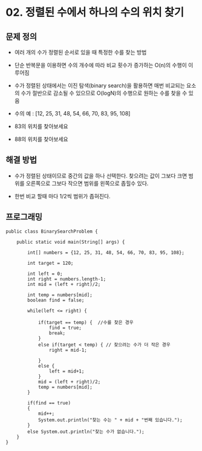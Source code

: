 # 02. 정렬된 수에서 하나의 수의 위치 찾기

## 문제 정의

- 여러 개의 수가 정렬된 순서로 있을 때 특정한 수를 찾는 방법

- 단순 반복문을 이용하면 수의 개수에 따라 비교 횟수가 증가하는 O(n)의 수행이 이루어짐

- 수가 정렬된 상태에서는 이진 탐색(binary search)을 활용하면 매번 비교되는 요소의 수가 절반으로 감소될 수 있으므로 O(logN)의 수행으로 원하는 수를 찾을 수 있음

- 수의 예 : [12, 25, 31, 48, 54, 66, 70, 83, 95, 108]

- 83의 위치를 찾아보세요

- 88의 위치를 찾아보세요

## 해결 방법

- 수가 정렬된 상태이므로 중간의 값을 하나 선택한다. 찾으려는 값이 그보다 크면 범위를 오른쪽으로 그보다 작으면 범위를 왼쪽으로 좁힐수 있다.

- 한번 비교 할때 마다 1/2씩 범위가 좁혀진다.

## 프로그래밍
```
public class BinarySearchProblem {

	public static void main(String[] args) {

		int[] numbers = {12, 25, 31, 48, 54, 66, 70, 83, 95, 108};
		
		int target = 120;
		 
		int left = 0;
		int right = numbers.length-1;
		int mid = (left + right)/2;
		
		int temp = numbers[mid];
		boolean find = false;
		
		while(left <= right) {
			
			if(target == temp) {  //수를 찾은 경우
				find = true;
				break;
			}
			else if(target < temp) { // 찾으려는 수가 더 작은 경우
				right = mid-1;
				
			}
			else {
				left = mid+1;
			}
			mid = (left + right)/2;
			temp = numbers[mid];
		}
		
		if(find == true) 
		{
			mid++;
			System.out.println("찾는 수는 " + mid + "번째 있습니다.");
		}
		else System.out.println("찾는 수가 없습니다.");
	}
}
```
